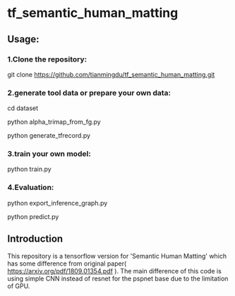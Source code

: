 # tf_semantic_human_matting

## Usage:

### 1.Clone the repository:

git clone https://github.com/tianmingdu/tf_semantic_human_matting.git

### 2.generate tool data or prepare your own data:

cd dataset

python alpha_trimap_from_fg.py 

python generate_tfrecord.py

### 3.train your own model:

python train.py

### 4.Evaluation:

python export_inference_graph.py

python predict.py


## Introduction
This repository is a tensorflow version for 'Semantic Human Matting' which has some difference from original paper( https://arxiv.org/pdf/1809.01354.pdf ). The main difference of this code is using simple CNN instead of resnet for the pspnet base due to the limitation of GPU.
